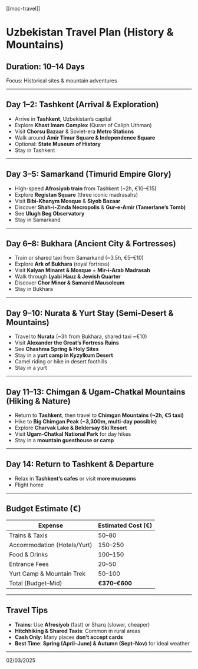 [[moc-travel]]

# Uzbekistan Travel Plan (History & Mountains)

## Duration: 10–14 Days

Focus: Historical sites & mountain adventures

---

## **Day 1–2: Tashkent (Arrival & Exploration)**

- Arrive in **Tashkent**, Uzbekistan’s capital
- Explore **Khast Imam Complex** (Quran of Caliph Uthman)
- Visit **Chorsu Bazaar** & Soviet-era **Metro Stations**
- Walk around **Amir Timur Square & Independence Square**
- Optional: **State Museum of History**
- Stay in Tashkent

---

## **Day 3–5: Samarkand (Timurid Empire Glory)**

- High-speed **Afrosiyob train** from Tashkent (~2h, €10–€15)
- Explore **Registan Square** (three iconic madrasahs)
- Visit **Bibi-Khanym Mosque** & **Siyob Bazaar**
- Discover **Shah-i-Zinda Necropolis** & **Gur-e-Amir (Tamerlane’s Tomb)**
- See **Ulugh Beg Observatory**
- Stay in Samarkand

---

## **Day 6–8: Bukhara (Ancient City & Fortresses)**

- Train or shared taxi from Samarkand (~3.5h, €5–€10)
- Explore **Ark of Bukhara** (royal fortress)
- Visit **Kalyan Minaret & Mosque** + **Mir-i-Arab Madrasah**
- Walk through **Lyabi Hauz & Jewish Quarter**
- Discover **Chor Minor & Samanid Mausoleum**
- Stay in Bukhara

---

## **Day 9–10: Nurata & Yurt Stay (Semi-Desert & Mountains)**

- Travel to **Nurata** (~3h from Bukhara, shared taxi ~€10)
- Visit **Alexander the Great’s Fortress Ruins**
- See **Chashma Spring & Holy Sites**
- Stay in a **yurt camp in Kyzylkum Desert**
- Camel riding or hike in desert foothills
- Stay in a yurt

---

## **Day 11–13: Chimgan & Ugam-Chatkal Mountains (Hiking & Nature)**

- Return to **Tashkent**, then travel to **Chimgan Mountains (~2h, €5 taxi)**
- Hike to **Big Chimgan Peak (~3,300m, multi-day possible)**
- Explore **Charvak Lake & Beldersay Ski Resort**
- Visit **Ugam-Chatkal National Park** for day hikes
- Stay in a **mountain guesthouse or camp**

---

## **Day 14: Return to Tashkent & Departure**

- Relax in **Tashkent’s cafes** or visit **more museums**
- Flight home

---

## **Budget Estimate (€)**

| Expense                     | Estimated Cost (€) |
| --------------------------- | ------------------ |
| Trains & Taxis              | 50–80              |
| Accommodation (Hotels/Yurt) | 150–250            |
| Food & Drinks               | 100–150            |
| Entrance Fees               | 20–50              |
| Yurt Camp & Mountain Trek   | 50–100             |
| Total (Budget–Mid)          | **€370–€600**      |

---

## **Travel Tips**

- **Trains**: Use **Afrosiyob** (fast) or Sharq (slower, cheaper)
- **Hitchhiking & Shared Taxis**: Common in rural areas
- **Cash Only**: Many places **don’t accept cards**
- **Best Time**: **Spring (April–June) & Autumn (Sept–Nov)** for ideal weather

---

02/03/2025
